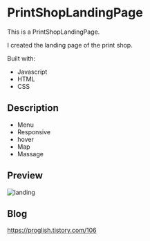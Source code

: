 # PrintShopLandingPage

This is a PrintShopLandingPage.

I created the landing page of the print shop.

Built with: 
 
- Javascript   
- HTML
- CSS     

## Description 

- Menu 
- Responsive
- hover  
- Map
- Massage

## Preview 
![landing](https://user-images.githubusercontent.com/65179725/119334346-faf6f580-bcc5-11eb-84e9-87f07776f689.PNG)

## Blog
https://proglish.tistory.com/106
